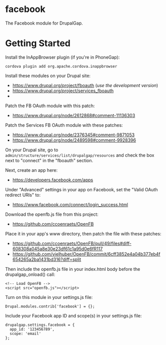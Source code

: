 facebook
========

The Facebook module for DrupalGap.

# Getting Started

Install the InAppBrowser plugin (if you're in PhoneGap):

```
cordova plugin add org.apache.cordova.inappbrowser
```

Install these modules on your Drupal site:

 - https://www.drupal.org/project/fboauth (*use the development version*)
 - https://www.drupal.org/project/services_fboauth
 - 

Patch the FB OAuth module with this patch:

- https://www.drupal.org/node/2612868#comment-11136303

Patch the Services FB OAuth module with these patches:

 - https://www.drupal.org/node/2376345#comment-9871053
 - https://www.drupal.org/node/2489598#comment-9928396

On your Drupal site, go to `admin/structure/services/list/drupalgap/resources`
and check the box next to "connect" in the "fboauth" section.

Next, create an app here:

 - https://developers.facebook.com/apps

Under "Advanced" settings in your app on Facebook, set the "Valid OAuth redirect
URIs" to:

 - https://www.facebook.com/connect/login_success.html
 
Download the openfb.js file from this project:

 - https://github.com/ccoenraets/OpenFB

Place it in your app's www directory, then patch the file with these patches:

 - https://github.com/ccoenraets/OpenFB/pull/49/files#diff-608308a045a8e30e23df61c1a95d0e6fR117
 - https://github.com/vielhuber/OpenFB/commit/6cff3852e4a04b377eb4f654265a2ba1431bd316?diff=split

Then include the openfb.js file in your index.html body before the
drupalgap_onload() call:

```
<!-- Load OpenFB -->
<script src="openfb.js"></script>
```

Turn on this module in your settings.js file:

```
Drupal.modules.contrib['facebook'] = {};
```

Include your Facebook app ID and scope(s) in your settings.js file:

```
drupalgap.settings.facebook = {
  app_id: '123456789',
  scope: 'email'
};
```

